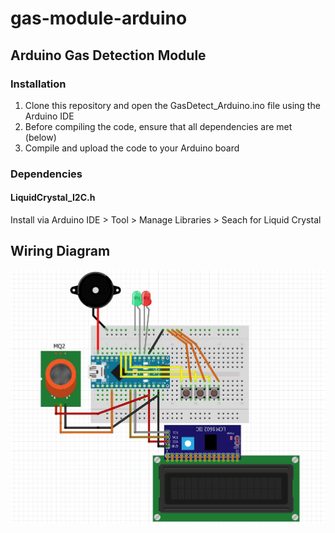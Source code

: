 # gas-module-arduino

## Arduino Gas Detection Module 

### Installation

1. Clone this repository and open the GasDetect_Arduino.ino file using the Arduino IDE
2. Before compiling the code, ensure that all dependencies are met (below)
3. Compile and upload the code to your Arduino board

### Dependencies

#### LiquidCrystal_I2C.h
Install via Arduino IDE > Tool > Manage Libraries > Seach for Liquid Crystal

## Wiring Diagram

![Wiring Diagram](https://github.com/ericlu5988/gas-module-arduino/blob/master/Arduino%20Gas%20Module.JPG)
